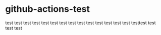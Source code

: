 # github-actions-test



test
test test test test test test test test test test
test
test
test
testtest
test
test
test
